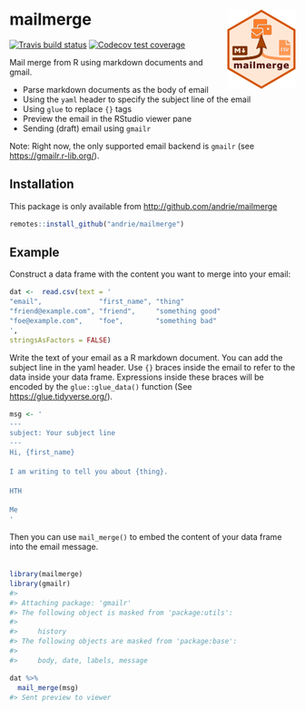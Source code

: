 
<!-- README.md is generated from README.Rmd. Please edit that file -->

# mailmerge <img src='man/figures/logo.png' align="right" height="139" />

<!-- badges: start -->

[![Travis build
status](https://travis-ci.org/andrie/mailmerge.svg?branch=master)](https://travis-ci.org/andrie/mailmerge)
[![Codecov test
coverage](https://codecov.io/gh/andrie/mailmerge/branch/master/graph/badge.svg)](https://codecov.io/gh/andrie/mailmerge?branch=master)
<!-- badges: end -->

Mail merge from R using markdown documents and gmail.

  - Parse markdown documents as the body of email
  - Using the `yaml` header to specify the subject line of the email
  - Using `glue` to replace `{}` tags
  - Preview the email in the RStudio viewer pane
  - Sending (draft) email using `gmailr`

Note: Right now, the only supported email backend is `gmailr` (see
<https://gmailr.r-lib.org/>).

## Installation

This package is only available from <http://github.com/andrie/mailmerge>

``` r
remotes::install_github("andrie/mailmerge")
```

## Example

Construct a data frame with the content you want to merge into your
email:

``` r
dat <-  read.csv(text = '
"email",              "first_name", "thing"
"friend@example.com", "friend",     "something good"
"foe@example.com",    "foe",        "something bad"
', 
stringsAsFactors = FALSE)
```

Write the text of your email as a R markdown document. You can add the
subject line in the yaml header. Use `{}` braces inside the email to
refer to the data inside your data frame. Expressions inside these
braces will be encoded by the `glue::glue_data()` function (See
<https://glue.tidyverse.org/>).

``` r
msg <- '
---
subject: Your subject line
---
Hi, {first_name}

I am writing to tell you about {thing}.

HTH

Me
'
```

Then you can use `mail_merge()` to embed the content of your data frame
into the email message.

``` r

library(mailmerge)
library(gmailr)
#> 
#> Attaching package: 'gmailr'
#> The following object is masked from 'package:utils':
#> 
#>     history
#> The following objects are masked from 'package:base':
#> 
#>     body, date, labels, message
```

``` r
dat %>% 
  mail_merge(msg)
#> Sent preview to viewer
```
